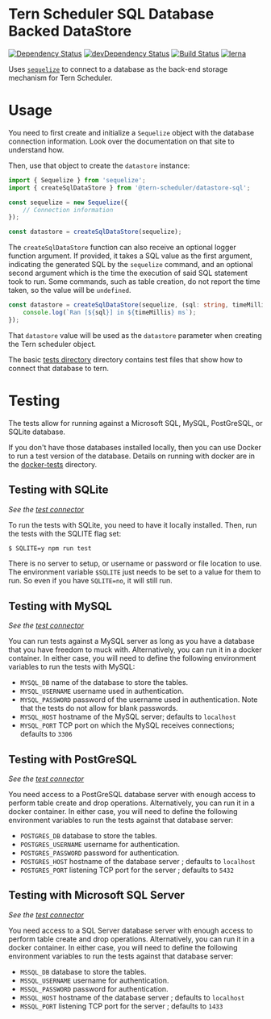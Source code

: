 # Tern Scheduler SQL Database Backed DataStore

[![Dependency Status](https://david-dm.org/groboclown/tern-scheduler/status.svg?path=packages/datastore-sql)](https://david-dm.org/groboclown/tern-scheduler) [![devDependency Status](https://david-dm.org/groboclown/tern-scheduler/dev-status.svg?path=packages/datastore-sql)](https://david-dm.org/groboclown/tern-scheduler?type=dev)
[![Build Status](https://travis-ci.org/groboclown/tern-scheduler.svg?branch=master)](https://travis-ci.org/groboclown/tern-scheduler)
[![lerna](https://img.shields.io/badge/maintained%20with-lerna-cc00ff.svg)](https://lernajs.io/)


Uses [`sequelize`](https://github.com/sequelize/sequelize) to connect to a database as the back-end storage mechanism for Tern Scheduler.

# Usage

You need to first create and initialize a `Sequelize` object with the database connection information.  Look over the documentation on that site to understand how.

Then, use that object to create the `datastore` instance:

```typescript
import { Sequelize } from 'sequelize';
import { createSqlDataStore } from '@tern-scheduler/datastore-sql';

const sequelize = new Sequelize({
    // Connection information
});

const datastore = createSqlDataStore(sequelize);
```

The `createSqlDataStore` function can also receive an optional logger function argument.  If provided, it takes a SQL value as the first argument, indicating the generated SQL by the `sequelize` command, and an optional second argument which is the time the execution of said SQL statement took to run.  Some commands, such as table creation, do not report the time taken, so the value will be `undefined`.

```typescript
const datastore = createSqlDataStore(sequelize, (sql: string, timeMillis?: number) => {
    console.log(`Ran [${sql}] in ${timeMillis} ms`);
});
```

That `datastore` value will be used as the `datastore` parameter when creating the Tern scheduler object.

The basic [tests directory](lib/__mocha__) directory contains test files that show how to connect that database to tern.

# Testing

The tests allow for running against a Microsoft SQL, MySQL, PostGreSQL, or SQLite database.

If you don't have those databases installed locally, then you can use Docker to run a test version of the database.  Details on running with docker are in the [docker-tests](docker-tests/README.md) directory.

## Testing with SQLite

*See the [test connector](lib/__mocha__/sqlite.tests.ts)*

To run the tests with SQLite, you need to have it locally installed.  Then, run the tests with the SQLITE flag set:

```bash
$ SQLITE=y npm run test
```

There is no server to setup, or username or password or file location to use.  The environment variable `$SQLITE` just needs to be set to a value for them to run.  So even if you have `SQLITE=no`, it will still run.

## Testing with MySQL

*See the [test connector](lib/__mocha__/mysql.tests.ts)*

You can run tests against a MySQL server as long as you have a database that you have freedom to muck with.  Alternatively, you can run it in a docker container.  In either case, you will need to define the following environment variables to run the tests with MySQL:

* `MYSQL_DB` name of the database to store the tables.
* `MYSQL_USERNAME` username used in authentication.
* `MYSQL_PASSWORD` password of the username used in authentication.  Note that the tests do not allow for blank passwords.
* `MYSQL_HOST` hostname of the MySQL server; defaults to `localhost`
* `MYSQL_PORT` TCP port on which the MySQL receives connections; defaults to `3306`

## Testing with PostGreSQL

*See the [test connector](lib/__mocha__/postgres.tests.ts)*

You need access to a PostGreSQL database server with enough access to perform table create and drop operations.   Alternatively, you can run it in a docker container.  In either case, you will need to define the following environment variables to run the tests against that database server:

* `POSTGRES_DB` database to store the tables.
* `POSTGRES_USERNAME` username for authentication.
* `POSTGRES_PASSWORD` password for authentication.
* `POSTGRES_HOST` hostname of the database server ; defaults to `localhost`
* `POSTGRES_PORT` listening TCP port for the server ; defaults to `5432`


## Testing with Microsoft SQL Server

*See the [test connector](lib/__mocha__/mssql.tests.ts)*

You need access to a SQL Server database server with enough access to perform table create and drop operations.   Alternatively, you can run it in a docker container.  In either case, you will need to define the following environment variables to run the tests against that database server:

* `MSSQL_DB` database to store the tables.
* `MSSQL_USERNAME` username for authentication.
* `MSSQL_PASSWORD` password for authentication.
* `MSSQL_HOST` hostname of the database server ; defaults to `localhost`
* `MSSQL_PORT` listening TCP port for the server ; defaults to `1433`
